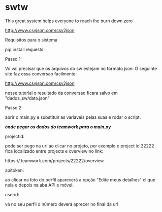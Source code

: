 # swtw
This great system helps everyone to reach the burn down zero

http://www.csvjson.com/csv2json

Requisitos para o sistema

pip install requests

Passo 1:

Vc vai precisar que os arquivos do sw estejam no formato json:
O seguinte site faz essa conversao facilmente:

http://www.csvjson.com/csv2json

nesse tutorial o resultado da conversao ficara salvo em "dados_sw/data.json"


Passo 2:

abrir o main.py e substituir as variaveis pelas suas e rodar o script.

_**onde pegar os dados do teamwork para o main.py**_

projectid:

pode ser pego na url ao clicar no projeto, por exemplo o project id 22222 fica
localizado entre projects e overview no link:

https://<empresa>.teamwork.com/projects/22222/overview


apitoken:

ao clicar na foto do perfil aparecerá a opção "Edite meus detalhes" clique nela e depois na aba API e móvel.

userid:

vá no seu perfil o número deverá aprecer no final da url
